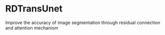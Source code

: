 # RDTransUnet
Improve the accuracy of image segmentation through residual connection and attention mechanism

